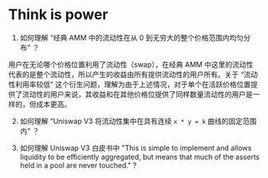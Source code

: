 # Think is power



1. 如何理解 “经典 AMM 中的流动性在从 0 到无穷大的整个价格范围内均匀分布” ？

用户在无论哪个价格位置利用了流动性（swap），在经典 AMM 中这里的流动性代表的是整个流动性，所以产生的收益由所有提供流动性的用户所有。关于 “流动性利用率较低” 这个衍生问题，理解为由于上述情况，对于单个在活跃价格位置提供了流动性的用户来说，其收益和在其他价格位提供了同样数量流动性的用户是一样的，但成本更高。



2. 如何理解 “Uniswap V3 将流动性集中在具有连续 `x * y = k` 曲线的固定范围内” ？



3. 如何理解 Uniswap V3 白皮书中 "This is simple to implement and allows liquidity to be efficiently aggregated, but means that much of the asserts held in a pool are never touched." ?

